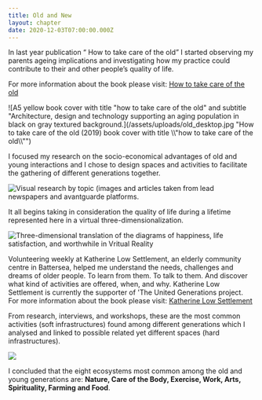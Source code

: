 ```yaml
---
title: Old and New
layout: chapter
date: 2020-12-03T07:00:00.000Z
---
```

In last year publication “ How to take care of the old” I started observing my parents ageing implications and investigating how my practice could contribute to their and other people’s quality of life.

For more information about the book please visit: [How to take care of the old](https://adalbertolonardi.com/projects/take-care-of-the-old/)

![A5 yellow book cover with title "how to take care of the old" and subtitle "Architecture, design and technology supporting an aging population in black on gray textured background.](/assets/uploads/old_desktop.jpg "How to take care of the old (2019) book cover with title \\\\"how to take care of the old\\\\"")

I focused my research on the socio-economical advantages of old and young interactions and I chose to design spaces and activities to facilitate the gathering of different generations together.

![Visual research by topic (images and articles taken from lead newspapers and avantguarde platforms.](/assets/uploads/research1.jpg "Visual research by topic (images and articles taken from lead newspapers and avantguarde platforms.")

It all begins taking in consideration the quality of life during a lifetime represented here in a virtual three-dimensionalization. 

![Three-dimensional translation of the diagrams of happiness, life satisfaction, and worthwhile in Vritual Reality](/assets/uploads/diagram.jpg "Three-dimensional translation of the diagrams of happiness, life satisfaction, and worthwhile in Vritual Reality")

Volunteering weekly at Katherine Low Settlement, an elderly community centre in Battersea, helped me understand the needs, challenges and dreams of older people. To learn from them. To talk to them. And discover what kind of activities are offered, when, and why. Katherine Low Settlement is currently the supporter of 'The United Generations project. For more information about the book please visit: [](https://adalbertolonardi.com/projects/take-care-of-the-old/)[Katherine Low Settlement](https://www.klsettlement.org.uk/)

[](https://adalbertolonardi.com/projects/take-care-of-the-old/)From research, interviews, and workshops, these are the most common activities (soft infrastructures) found among different generations which I analysed and linked to possible related yet different spaces (hard infrastructures). 

![](/assets/uploads/activities-diagram1.jpg)

I concluded that the eight ecosystems most common among the old and young generations are: 
**Nature, Care of the Body, Exercise, Work, Arts, Spirituality, Farming and Food**.